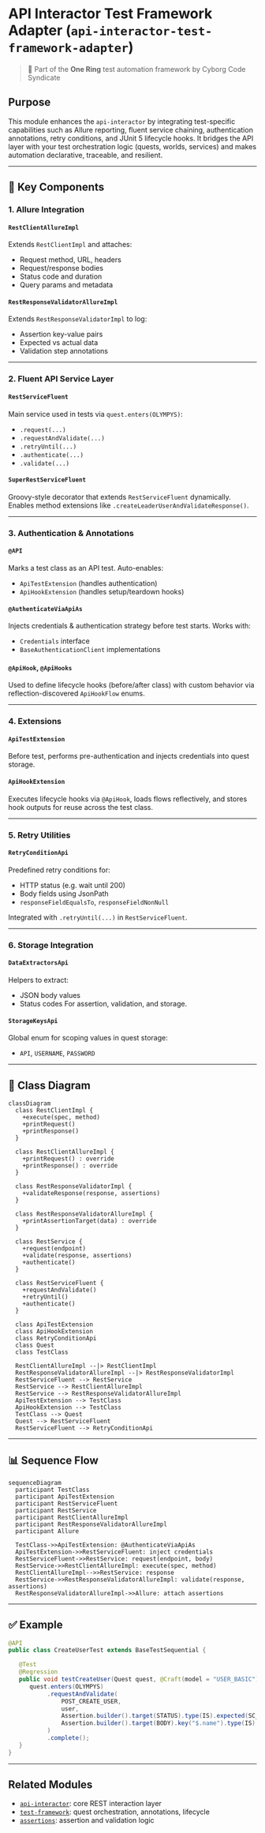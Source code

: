 # API Interactor Test Framework Adapter (`api-interactor-test-framework-adapter`)

> 💍 Part of the **One Ring** test automation framework by Cyborg Code Syndicate

## Purpose

This module enhances the `api-interactor` by integrating test-specific capabilities such as Allure reporting, fluent service chaining, authentication annotations, retry conditions, and JUnit 5 lifecycle hooks. It bridges the API layer with your test orchestration logic (quests, worlds, services) and makes automation declarative, traceable, and resilient.

---

## 🧩 Key Components

### 1. Allure Integration

#### `RestClientAllureImpl`
Extends `RestClientImpl` and attaches:
- Request method, URL, headers
- Request/response bodies
- Status code and duration
- Query params and metadata

#### `RestResponseValidatorAllureImpl`
Extends `RestResponseValidatorImpl` to log:
- Assertion key-value pairs
- Expected vs actual data
- Validation step annotations

---

### 2. Fluent API Service Layer

#### `RestServiceFluent`
Main service used in tests via `quest.enters(OLYMPYS)`:
- `.request(...)`
- `.requestAndValidate(...)`
- `.retryUntil(...)`
- `.authenticate(...)`
- `.validate(...)`

#### `SuperRestServiceFluent`
Groovy-style decorator that extends `RestServiceFluent` dynamically. Enables method extensions like `.createLeaderUserAndValidateResponse()`.

---

### 3. Authentication & Annotations

#### `@API`
Marks a test class as an API test. Auto-enables:
- `ApiTestExtension` (handles authentication)
- `ApiHookExtension` (handles setup/teardown hooks)

#### `@AuthenticateViaApiAs`
Injects credentials & authentication strategy before test starts. Works with:
- `Credentials` interface
- `BaseAuthenticationClient` implementations

#### `@ApiHook`, `@ApiHooks`
Used to define lifecycle hooks (before/after class) with custom behavior via reflection-discovered `ApiHookFlow` enums.

---

### 4. Extensions

#### `ApiTestExtension`
Before test, performs pre-authentication and injects credentials into quest storage.

#### `ApiHookExtension`
Executes lifecycle hooks via `@ApiHook`, loads flows reflectively, and stores hook outputs for reuse across the test class.

---

### 5. Retry Utilities

#### `RetryConditionApi`
Predefined retry conditions for:
- HTTP status (e.g. wait until 200)
- Body fields using JsonPath
- `responseFieldEqualsTo`, `responseFieldNonNull`

Integrated with `.retryUntil(...)` in `RestServiceFluent`.

---

### 6. Storage Integration

#### `DataExtractorsApi`
Helpers to extract:
- JSON body values
- Status codes
For assertion, validation, and storage.

#### `StorageKeysApi`
Global enum for scoping values in quest storage:
- `API`, `USERNAME`, `PASSWORD`

---

## 📐 Class Diagram

```mermaid
classDiagram
  class RestClientImpl {
    +execute(spec, method)
    +printRequest()
    +printResponse()
  }

  class RestClientAllureImpl {
    +printRequest() : override
    +printResponse() : override
  }

  class RestResponseValidatorImpl {
    +validateResponse(response, assertions)
  }

  class RestResponseValidatorAllureImpl {
    +printAssertionTarget(data) : override
  }

  class RestService {
    +request(endpoint)
    +validate(response, assertions)
    +authenticate()
  }

  class RestServiceFluent {
    +requestAndValidate()
    +retryUntil()
    +authenticate()
  }

  class ApiTestExtension
  class ApiHookExtension
  class RetryConditionApi
  class Quest
  class TestClass

  RestClientAllureImpl --|> RestClientImpl
  RestResponseValidatorAllureImpl --|> RestResponseValidatorImpl
  RestServiceFluent --> RestService
  RestService --> RestClientAllureImpl
  RestService --> RestResponseValidatorAllureImpl
  ApiTestExtension --> TestClass
  ApiHookExtension --> TestClass
  TestClass --> Quest
  Quest --> RestServiceFluent
  RestServiceFluent --> RetryConditionApi
```

---

## 📊 Sequence Flow

```mermaid
sequenceDiagram
  participant TestClass
  participant ApiTestExtension
  participant RestServiceFluent
  participant RestService
  participant RestClientAllureImpl
  participant RestResponseValidatorAllureImpl
  participant Allure

  TestClass->>ApiTestExtension: @AuthenticateViaApiAs
  ApiTestExtension->>RestServiceFluent: inject credentials
  RestServiceFluent->>RestService: request(endpoint, body)
  RestService->>RestClientAllureImpl: execute(spec, method)
  RestClientAllureImpl-->>RestService: response
  RestService->>RestResponseValidatorAllureImpl: validate(response, assertions)
  RestResponseValidatorAllureImpl->>Allure: attach assertions
```

---

## ✅ Example

```java
@API
public class CreateUserTest extends BaseTestSequential {

   @Test
   @Regression
   public void testCreateUser(Quest quest, @Craft(model = "USER_BASIC") User user) {
      quest.enters(OLYMPYS)
           .requestAndValidate(
               POST_CREATE_USER,
               user,
               Assertion.builder().target(STATUS).type(IS).expected(SC_CREATED).build(),
               Assertion.builder().target(BODY).key("$.name").type(IS).expected(user.getName()).build()
           )
           .complete();
   }
}
```

---

## Related Modules

- [`api-interactor`](../api-interactor/README.md): core REST interaction layer
- [`test-framework`](../test-framework/README.md): quest orchestration, annotations, lifecycle
- [`assertions`](../assertions/README.md): assertion and validation logic
